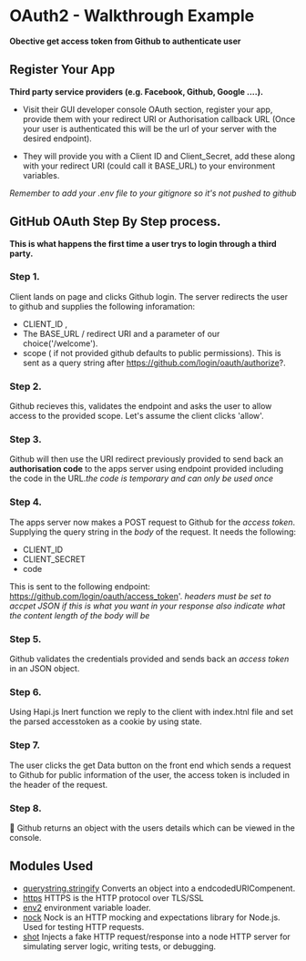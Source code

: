 
# OAuth2 - Walkthrough Example

**Obective get access token from Github to authenticate user**

## Register Your App
**Third party service providers (e.g. Facebook, Github, Google ....).**
 
- Visit their GUI developer console OAuth section, register your app, provide them with your redirect URI or Authorisation callback URL (Once your user is authenticated this will be the url of your server with the desired endpoint).

- They will provide you with a Client ID and Client_Secret, add these along with your redirect URI (could call it BASE_URL) to your environment variables. 

*Remember to add your .env file to your gitignore so it's not pushed to github*

## GitHub OAuth Step By Step process.
**This is what happens the first time a user trys to login through a third party.**

### Step 1.
Client lands on page and clicks Github login. The server redirects the user to github and supplies the following inforamation: 
- CLIENT_ID , 
- The BASE_URL / redirect URI and a parameter of our choice('/welcome').
- scope ( if not provided github defaults to public permissions).
  This is sent as a query string after https://github.com/login/oauth/authorize?.

### Step 2.
Github recieves this, validates the endpoint and asks the user to allow     access to the provided scope. Let's assume the client clicks 'allow'.

### Step 3.
Github will then use the URI redirect previously provided to send back an **authorisation code** to the apps server using endpoint provided including the code in the URL.*the code is temporary and can only be used once*

### Step 4.
The apps server now makes a POST request to Github for the *access token*. Supplying the query string in the *body* of the request. It needs the following: 
- CLIENT_ID
- CLIENT_SECRET
- code

This is sent to the following endpoint: https://github.com/login/oauth/access_token'. *headers must be set to accpet JSON if this is what you want in your response also indicate what the content length of the body will be*

### Step 5.

Github validates the credentials provided and sends back an *access token* in an JSON object. 

### Step 6. 

Using Hapi.js Inert function we reply to the client with index.htnl file and set the parsed accesstoken as a cookie by using state.

### Step 7. 

The user clicks the get Data button on the front end which sends a request to Github for public information of the user, the access token is included in the header of the request. 

### Step 8.

Github returns an object with the users details which can be viewed in the console. 

## Modules Used 

- [querystring.stringify](https://nodejs.org/api/querystring.html) Converts an object into a endcodedURICompenent.
- [https](https://nodejs.org/api/https.html) HTTPS is the HTTP protocol over TLS/SSL
- [env2](https://github.com/dwyl/env2) environment variable loader.
- [nock](https://docs.omniref.com/js/npm/nock/0.10.7) Nock is an HTTP mocking and expectations library for Node.js. Used for testing HTTP requests. 
- [shot](https://github.com/hapijs/shot) Injects a fake HTTP request/response into a node HTTP server for simulating server logic, writing tests, or debugging. 







    

